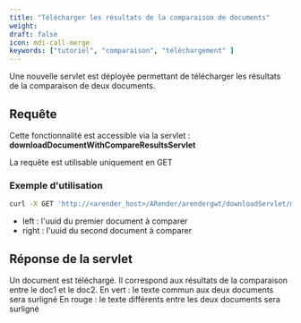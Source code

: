 ```yaml
---
title: "Télécharger les résultats de la comparaison de documents"
weight: 
draft: false
icon: mdi-call-merge
keywords: ["tutoriel", "comparaison", "téléchargement" ]
---
```


Une nouvelle servlet est déployée permettant de télécharger les résultats de la comparaison de deux documents.

## Requête 

Cette fonctionnalité est accessible via la servlet : **downloadDocumentWithCompareResultsServlet**

La requête est utilisable uniquement en GET


### Exemple d'utilisation

``` bash
curl -X GET 'http://<arender_host>/ARender/arendergwt/downloadServlet/mergedWithCompareResult?left=doc1UUID&right=doc2UUID'
```

* left : l'uuid du premier document à comparer
* right : l'uuid du second document à comparer

## Réponse de la servlet

Un document est téléchargé. Il correspond aux résultats de la comparaison entre le doc1 et le doc2. 
En vert : le texte commun aux deux documents sera surligné 
En rouge : le texte différents entre les deux documents sera surligné 
